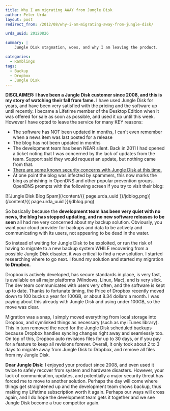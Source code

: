 ```yaml
---
title: Why I am migrating AWAY from Jungle Disk
author: Peter Urda
layout: post
redirect_from: /2012/08/why-i-am-migrating-away-from-jungle-disk/

urda_uuid: 20120826

summary: |
    Jungle Disk stagnation, woes, and why I am leaving the product.

categories:
  - Ramblings
tags:
  - Backup
  - Dropbox
  - Jungle Disk
---
```


**DISCLAIMER: I have been a Jungle Disk customer since 2008, and this is my
story of watching their fall from fame.** I have used Jungle Disk for years, and
have been very satisfied with the pricing and the software up until recently. I
became a Lifetime member of the Desktop Edition when it was offered for sale as
soon as possible, and used it up until this week. However I have opted to leave
the service for many KEY reasons:

* The software has NOT been updated in months, I can't even remember when a news
  item was last posted for a release
* The blog has not been updated in months
* The development team has been NEAR silent. Back in 2011 I had opened a
  ticket noting that I was concerned by the lack of updates from the team.
  Support said they would request an update, but nothing came from that.
* [There are some known security concerns with Jungle Disk at this time.](http://www.daemonology.net/blog/2011-06-03-insecurity-in-the-jungle.html)
* At one point the blog was infected by spammers, this now marks the blog as
  phishing in OpenDNS and other popular prevention groups. OpenDNS prompts
  with the following screen if you try to visit their blog:

[![Jungle Disk Blog Spam](/content/{{ page.urda_uuid }}/jdblog.png)](/content/{{ page.urda_uuid }}/jdblog.png)

So basically because the **development team has been very quiet with no news,
the blog has stopped updating, and no new software releases to be seen** all had
me very concerned about my backup solution. Obviously, you want your cloud
provider for backups and data to be actively and communicating with its users,
not appearing to be dead in the water.

So instead of waiting for Jungle Disk to be exploited, or run the risk of having
to migrate to a new backup system WHILE recovering from a possible Jungle Disk
disaster, it was critical to find a new solution. I started researching where to
go next. I found my solution and started my migration **to Dropbox.**

Dropbox is actively developed, has secure standards in place, is very fast, is
available on all major platforms (Windows, Linux, Mac), and is very slick. The
dev team communicates with users very often, and the software is kept up to
date. Thanks to fortunate timing, the Price of Dropbox recently moved down to
100 bucks a year for 100GB, or about 8.34 dollars a month. I was paying about
this already with Jungle Disk and using under 100GB, so the move was clear.

Migration was a snap, I simply moved everything from local storage into Dropbox,
and symlinked things as necessary (such as my iTunes library). This in turn
removed the need for the Jungle Disk scheduled backups because Dropbox handles
syncing changes right away and seamlessly too. On top of this, Dropbox auto
revisions files for up to 30 days, or if you pay for a feature to keep all
revisions forever. Overall, it only took about 2 to 3 days to migrate away from
Jungle Disk to Dropbox, and remove all files from my Jungle Disk.

**Dear Jungle Disk:** I enjoyed your product since 2008, and even used it twice
to safely recover from system and hardware disasters. However, your lack of
communication, updates, and potentially a major security threat has forced me to
move to another solution. Perhaps the day will come where things get
straightened up and the development team shows backup, thus making my Lifetime
subscription worth it again. Perhaps our ways will cross again, and I do hope
the development team gets it together and we see Jungle Disk become a true
competitor again.
